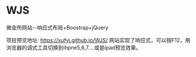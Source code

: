 # WJS
微金所网站--响应式布局+Boostrap+jQuery

项目预览地址: https://xufyi.github.io/WJS/
网站实现了响应式，可以按F12，用浏览器的调式工具切换到ihpne5,6,7....或是ipad预览效果。


